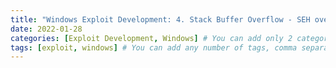 ```yaml
---
title: "Windows Exploit Development: 4. Stack Buffer Overflow - SEH overwrite with DEP - Bypass by ROP"
date: 2022-01-28
categories: [Exploit Development, Windows] # You can add only 2 categories, comma separated. First is main category and Second is sub-category under the main category.
tags: [exploit, windows] # You can add any number of tags, comma separated. TAG names should always be lowercase. # To add assets to this post in future, create a folder named assets\blogpost_assets\2022-01-28-windows-exploit-development-4-stack-buffer-overflow-seh-overwrite-with-dep-bypass-by-rop\ and drop your assets in there.
---
```

